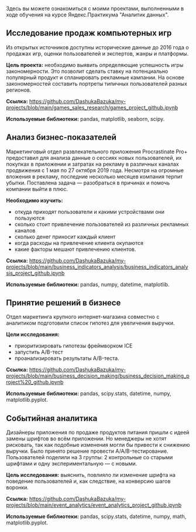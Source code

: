 Здесь вы можете ознакомиться с моими проектами, выполненными в ходе обучения на курсе Яндекс.Практикума "Аналитик данных".

## Исследование продаж компьютерных игр

Из открытых источников доступны исторические данные до 2016 года о продажах игр, оценки пользователей и экспертов, жанры и платформы.

**Цель проекта:** необходимо выявить определяющие успешность игры закономерности. Это позволит сделать ставку на потенциально популярный продукт и спланировать рекламные кампании. На основе закономерностей составить портреты типичных пользователей разных регионов.

**Ссылка:** https://github.com/DashukaBazuka/my-projects/blob/main/games_sales_research/games_project_github.ipynb

**Используемые библиотеки:** pandas, matplotlib, seaborn, scipy.

## Анализ бизнес-показателей

Маркетинговый отдел развлекательного приложения Procrastinate Pro+ предоставил для анализа данные о сессиях новых пользователей, их покупках в приложении и затратах на рекламу в различных каналах продвижения с 1 мая по 27 октября 2019 года. Несмотря на огромные вложения в рекламу, последние несколько месяцев компания терпит убытки. Поставлена задача — разобраться в причинах и помочь компании выйти в плюс.

**Необходимо изучить:**
- откуда приходят пользователи и какими устройствами они пользуются
- сколько стоит привлечение пользователей из различных рекламных каналов
- сколько денег приносит каждый клиент
- когда расходы на привлечение клиента окупаются
- какие факторы мешают привлечению клиентов.

**Ссылка:** https://github.com/DashukaBazuka/my-projects/blob/main/business_indicators_analysis/business_indicators_analysis_project_github.ipynb

**Используемые библиотеки:** pandas, numpy, datetime, matplotlib.

## Принятие решений в бизнесе

Отдел маркетинга крупного интернет-магазина совместно с аналитиком подготовили список гипотез для увеличения выручки.

**Цели исследования:**
- приоритизировать гипотезы фреймворком ICE
- запустить A/B-тест
- проанализировать результаты A/B-теста. 

**Ссылка:** https://github.com/DashukaBazuka/my-projects/blob/main/business_decision_making/business_decision_making_project%20_github.ipynb

**Используемые библиотеки:** pandas, scipy.stats, datetime, numpy, matplotlib.pyplot.

## Событийная аналитика

Дизайнеры приложения по продаже продуктов питания пришли с идеей замены шрифтов во всём приложении. Но менеджеры не хотят рисковать, так как подобные изменения могли бы привести к снижению выручки. Было принято решение провести A/A/B-тестирование. Пользователей поделили на 3 группы: 2 контрольные со старыми шрифтами и одну экспериментальную — с новыми.

**Цель исследования:** выяснить, повлияло ли изменение шрифта на поведение пользователей и, как следствие, на конверсию шагов воронки.

**Ссылка:** https://github.com/DashukaBazuka/my-projects/blob/main/event_analytics/event_analytics_project_github.ipynb

**Используемые библиотеки:** pandas, scipy.stats, datetime, numpy, math, matplotlib.pyplot.
